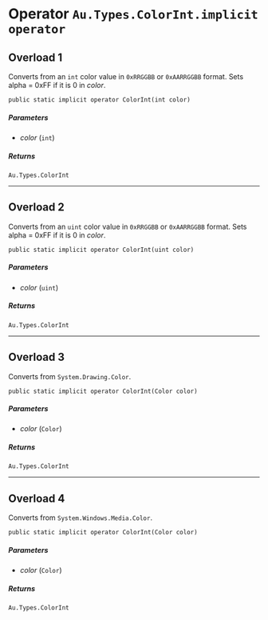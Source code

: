 # Operator `Au.Types.ColorInt.implicit operator`

## Overload 1

Converts from an `int` color value in `0xRRGGBB` or `0xAARRGGBB` format. Sets alpha = 0xFF if it is 0 in *color*.

```
public static implicit operator ColorInt(int color)
```

##### Parameters

- *color*  (`int`)

##### Returns

`Au.Types.ColorInt`

* * *

## Overload 2

Converts from an `uint` color value in `0xRRGGBB` or `0xAARRGGBB` format. Sets alpha = 0xFF if it is 0 in *color*.

```
public static implicit operator ColorInt(uint color)
```

##### Parameters

- *color*  (`uint`)

##### Returns

`Au.Types.ColorInt`

* * *

## Overload 3

Converts from `System.Drawing.Color`.

```
public static implicit operator ColorInt(Color color)
```

##### Parameters

- *color*  (`Color`)

##### Returns

`Au.Types.ColorInt`

* * *

## Overload 4

Converts from `System.Windows.Media.Color`.

```
public static implicit operator ColorInt(Color color)
```

##### Parameters

- *color*  (`Color`)

##### Returns

`Au.Types.ColorInt`